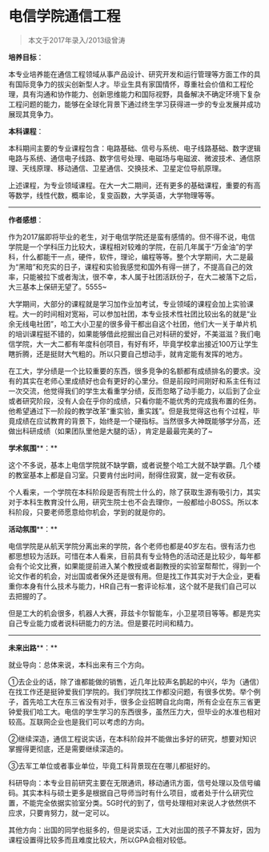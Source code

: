 
# 电信学院通信工程  

> 本文于2017年录入/2013级曾涛  

**培养目标**：

本专业培养能在通信工程领域从事产品设计、研究开发和运行管理等方面工作的具有国际竞争力的拔尖创新型人才。毕业生具有家国情怀，尊重社会价值和工程伦理，具有沟通和协作能力、创新思维能力和国际视野，具备解决不确定环境下复杂工程问题的能力，能够在全球化背景下通过终生学习获得进一步的专业发展并成功展现其竞争力。



**本科课程**：

本科期间主要的专业课程包含：电路基础、信号与系统、电子线路基础、数字逻辑电路与系统、通信电子线路、数字信号处理、电磁场与电磁波、微波技术、通信原理、天线原理、移动通信、卫星通信、交换技术、卫星定位导航原理。

上述课程，为专业领域课程。在大一大二期间，还有更多的基础课程，重要的有高等数学，线性代数，概率论，复变函数，大学英语，大学物理等等。

****

**作者感想**：

作为2017届即将毕业的老生，对于电信学院还是蛮有感情的。但不得不说，电信学院是一个学科压力比较大，课程相对较难的学院，在前几年属于“万金油”的学科，什么都能干一点，硬件，软件，理论，编程等等。整个大学期间，大二是最为“黑暗”和充实的日子，课程和实验我感觉和国外有得一拼了，不提高自己的效率，只能被拉下或者淘汰，很不幸，本人属于社团活跃份子，在大二被落下之后，大三基本上保研无望了。5555~

大学期间，大部分的课程就是学习加作业加考试，专业领域的课程会加上实验课程。大一的时间相对宽裕，可以参加社团，本专业技术性社团比较出名的就是“业余无线电社团”，哈工大小卫星的很多骨干都出自这个社团，他们大一关于单片机的培训课程挺不错的，如果能够借此挖掘出自己对科研的爱好，不美滋滋？我们电信学院，大一大二都有年度科创项目，有好有坏，毕竟学校拿出接近100万让学生瞎折腾，还是挺财大气粗的。所以只要自己想动手，就肯定能有发挥的地方。

在工大，学分绩是一个比较重要的东西，很多竞争的名额都有成绩排名的要求。没有的其实在老师心里成绩好也会有更好的心里分。但是前段时间刚好和系主任有过一次交流，他觉得我们的学生太看重学分绩，反而忽略了动手能力，以后到了企业或者研究阶段，没有人会在乎你的成绩，只看你能不能优秀的完成我布置的任务。他希望通过下一阶段的教学改革“重实验，重实践”。但是我觉得这也有个过程，毕竟成绩在应试教育的背景下，始终是一个硬指标。当然很多大神既能够学分高，还做出科研成绩（如果团队里他是大腿的话），肯定是最最完美的了~



**学术氛围****：**

这个不多说，基本上电信学院就不缺学霸，或者说整个哈工大就不缺学霸。几个楼的教室基本上都是自习室。只要肯付出时间，耐得住寂寞，就一定有收获。

个人看来，一个学院在本科阶段是否有院士什么的，除了获取生源有吸引力，其实对于本科生教育没什么用，研究生院士也不会去理你，一般都给小BOSS。所以本科阶段，只要老师愿意给你机会，学到的就是你的。



**活动氛围****：**

电信学院是从航天学院分离出来的学院，各个老师也都是40岁左右。很有活力也都思想较为活跃。可惜在本人看来，目前具有专业特色的活动还是比较少，每年都会有个论文比赛，如果能提前进入某个教授或者副教授的实验室帮帮忙，得到一个论文作者的机会，对出国或者保外还是很有用。但是找工作其实对于大企业，更看重你本身有什么技术与能力，HR自己有一套评论标准，这个就不是我们自己可以去把握的了。

但是工大的机会很多，机器人大赛，菲兹卡尔智能车，小卫星项目等等。都是充实自己专业能力或者说科研能力的方法。但是要花时间和精力。

****

**未来出路****：**

就业导向：总体来说，本科出来有三个方向。

①去企业的话，除了谁都能做的销售，近几年比较声名鹊起的中兴，华为（通信）在找工作还是挺钟爱我们学院的。我们学院找工作都没问题，有很多优势。举个例子，首先哈工大在东三省没有对手，很多企业招聘自北向南，所有企业在东三省更钟爱我们哈工大。电信的学生学习的东西很多，虽然压力大，但毕业的水准也相对较高。互联网企业也是我们可以考虑的方向。

②继续深造，通信工程说实话，在本科阶段并不能做出多好的研究，想要对知识掌握得更彻底，还是需要继续深造的。

③去军工单位或者事业单位，毕竟工科背景现在在哪儿都挺好的。

科研导向：本专业目前研究主要在无限通讯，移动通讯方面，信号处理以及信号编码。其实本科与硕士更多是根据自己导师当时有什么项目，或者处于什么研究位置，不能完全依据实验室分类。5G时代的到了，信号处理相对来说人才依然供不应求，只要肯努力，就一定可以。

其他方向：出国的同学也挺多的，但是说实话，工大对出国的孩子不算友好，因为课程设置得比较多而且难度比较大，所以GPA会相对较低。




